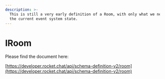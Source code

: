 ```yaml
---
description: >-
  This is still a very early definition of a Room, with only what we need for
  the current event system state.
---
```


# IRoom

Please find the document here: 

[https://developer.rocket.chat/api/schema-definition-v2/room](https://developer.rocket.chat/api/schema-definition-v2/room)

